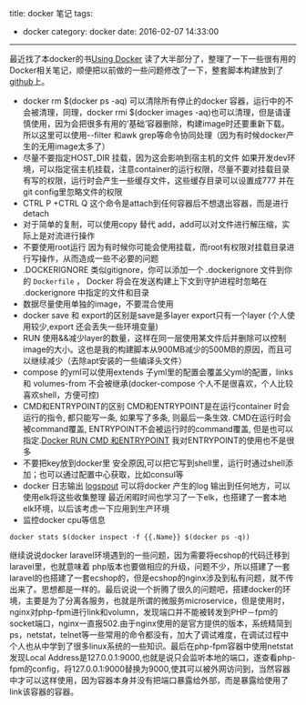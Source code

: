 title: docker 笔记
tags:
  - docker
category: docker
date: 2016-02-07 14:33:00

---
最近找了本docker的书[Using Docker](http://www.salttiger.com/using-docker/) 
读了大半部分了，整理了一下一些很有用的Docker相关笔记，顺便把以前做的一些问题修改了一下，整套脚本构建放到了[github](https://github.com/magnetoeric/docker-laravel)上。

 - docker rm $(docker ps -aq) 
可以清除所有停止的docker 容器，运行中的不会被清理，同理，docker rmi $(docker images -aq)也可以清理，但是请谨慎使用，因为会把很多有用的‘基础’容器删除，构建image时还要重新下载。所以这里可以使用--filter 和awk grep等命令协同处理（因为有时候docker产生的无用image太多了）
 - 尽量不要指定HOST_DIR 挂载，因为这会影响到宿主机的文件
如果开发dev环境，可以指定宿主机挂载，注意container的运行权限，尽量不要对挂载目录有写的权限，运行时会产生一些缓存文件，这些缓存目录可以设置成777 并在git config里忽略文件的权限
 - CTRL P +CTRL Q 
这个命令是attach到任何容器后不想退出容器，而是进行detach
 - 对于简单的复制，可以使用copy 替代 add，add可以对文件进行解压缩，实际上是对流进行操作
 - 不要使用root运行 因为有时候你可能会使用挂载，而root有权限对挂载目录进行写操作，从而造成一些不必要的问题
 - .DOCKERIGNORE 类似gitignore，你可以添加一个 .dockerignore 文件到你的 `Dockerfile` ， Docker 将会在发送构建上下文到守护进程时忽略在 .dockerignore 中指定的文件和目录
 - 数据尽量使用单独的image，不要混合使用
 - docker save 和 export的区别是save是多layer  export只有一个layer (个人使用较少,export 还会丢失一些环境变量)
 - RUN 使用&&减少layer的数量，这样在同一层使用某文件后并删除可以控制image的大小。这也是我的构建脚本从900MB减少的500MB的原因，而且可以继续减少（去除apt安装的一些编译头文件）
 - compose 的yml可以使用extends 子yml里的配置会覆盖父yml的配置，links 和 volumes-from 不会被继承(docker-compose 个人不是很喜欢，个人比较喜欢shell，方便可控)
 - CMD和ENTRYPOINT的区别
CMD和ENTRYPOINT是在运行container 时会运行的指令, 都只能写一条, 如果写了多条, 则最后一条生效.
CMD在运行时会被command覆盖, ENTRYPOINT不会被运行时的command覆盖, 但是也可以指定.[Docker RUN CMD 和ENTRYPOINT](http://blog.163.com/digoal@126/blog/static/163877040201410411715832/) 我对ENTRYPOINT的使用也不是很多
 - 不要把key放到docker里
安全原因,可以把它写到shell里，运行时通过shell添加；也可以通过配置中心获取，比如consul等
 - docker 日志输出
[logspout](https://github.com/gliderlabs/logspout) 可以将docker 产生的log 输出到任何地方，可以使用elk将这些收集整理 最近闲暇时间也学习了一下elk，也搭建了一套本地elk环境，以后该考虑一下应用到生产环境
 - 监控docker cpu等信息
```
docker stats $(docker inspect -f {{.Name}} $(docker ps -q)) 
``` 

继续说说docker laravel环境遇到的一些问题，因为需要将ecshop的代码迁移到laravel里，也就意味着 php版本也要做相应的升级，问题不少，所以搭建了一套laravel的也搭建了一套ecshop的，但是ecshop的nginx涉及到私有问题，就不传出来了。思想都是一样的。最后说说一个折腾了很久的问题吧，搭建docker的环境，主要是为了分离各服务，也就是所谓的微服务microservice，但是使用时，nginx对php-fpm进行link和volumn，发现端口并不能被转发到PHP－fpm的socket端口，nginx一直报502.由于nginx使用的是官方提供的版本，系统精简到ps，netstat，telnet等一些常用的命令都没有，加大了调试难度，在调试过程中个人也从中学到了很多linux系统的一些知识。最后在php-fpm容器中使用netstat发现Local Address是127.0.0.1:9000,也就是说只会监听本地的端口，遂查看php-fpm的config，将127.0.0.1:9000替换为9000,使其可以被外网访问到，当然容器中才可以这样使用，因为容器本身并没有把端口暴露给外部，而是暴露给使用了link该容器的容器。